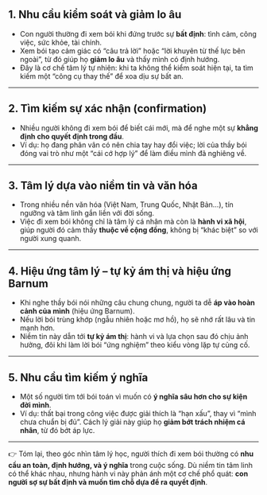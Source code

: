 
## 1. **Nhu cầu kiểm soát và giảm lo âu**

* Con người thường đi xem bói khi đứng trước sự **bất định**: tình cảm, công việc, sức khỏe, tài chính.
* Xem bói tạo cảm giác có “câu trả lời” hoặc “lời khuyên từ thế lực bên ngoài”, từ đó giúp họ **giảm lo âu** và thấy mình có định hướng.
* Đây là cơ chế tâm lý tự nhiên: khi ta không thể kiểm soát hiện tại, ta tìm kiếm một “công cụ thay thế” để xoa dịu sự bất an.

---

## 2. **Tìm kiếm sự xác nhận (confirmation)**

* Nhiều người không đi xem bói để biết cái mới, mà để nghe một sự **khẳng định cho quyết định trong đầu**.
* Ví dụ: họ đang phân vân có nên chia tay hay đổi việc; lời của thầy bói đóng vai trò như một “cái cớ hợp lý” để làm điều mình đã nghiêng về.

---

## 3. **Tâm lý dựa vào niềm tin và văn hóa**

* Trong nhiều nền văn hóa (Việt Nam, Trung Quốc, Nhật Bản…), tín ngưỡng và tâm linh gắn liền với đời sống.
* Việc đi xem bói không chỉ là tâm lý cá nhân mà còn là **hành vi xã hội**, giúp người đó cảm thấy **thuộc về cộng đồng**, không bị “khác biệt” so với người xung quanh.

---

## 4. **Hiệu ứng tâm lý – tự kỷ ám thị và hiệu ứng Barnum**

* Khi nghe thầy bói nói những câu chung chung, người ta dễ **áp vào hoàn cảnh của mình** (hiệu ứng Barnum).
* Nếu lời bói trùng khớp (ngẫu nhiên hoặc mơ hồ), họ sẽ nhớ rất lâu và tin mạnh hơn.
* Niềm tin này dẫn tới **tự kỷ ám thị**: hành vi và lựa chọn sau đó chịu ảnh hưởng, đôi khi làm lời bói “ứng nghiệm” theo kiểu vòng lặp tự củng cố.

---

## 5. **Nhu cầu tìm kiếm ý nghĩa**

* Một số người tìm tới bói toán vì muốn có **ý nghĩa sâu hơn cho sự kiện đời mình**.
* Ví dụ: thất bại trong công việc được giải thích là “hạn xấu”, thay vì “mình chưa chuẩn bị đủ”. Cách lý giải này giúp họ **giảm bớt trách nhiệm cá nhân**, từ đó bớt áp lực.

---

👉 Tóm lại, theo góc nhìn tâm lý học, người thích đi xem bói thường có **nhu cầu an toàn, định hướng, và ý nghĩa** trong cuộc sống. Dù niềm tin tâm linh có thể khác nhau, nhưng hành vi này phản ánh một cơ chế phổ quát: **con người sợ sự bất định và muốn tìm chỗ dựa để ra quyết định**.
